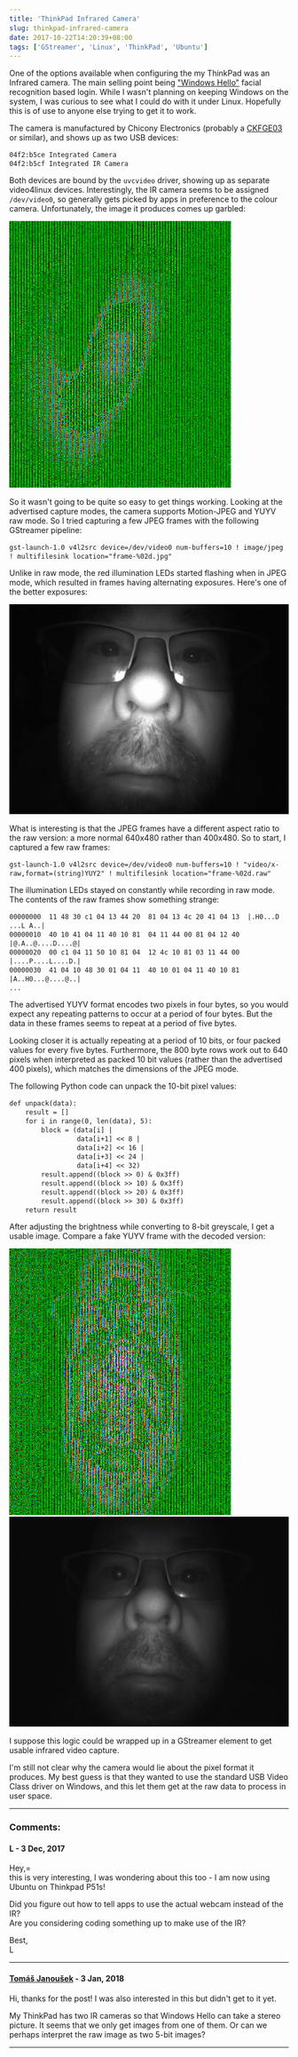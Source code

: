 ```yaml
---
title: 'ThinkPad Infrared Camera'
slug: thinkpad-infrared-camera
date: 2017-10-22T14:20:39+08:00
tags: ['GStreamer', 'Linux', 'ThinkPad', 'Ubuntu']
---
```


One of the options available when configuring the my ThinkPad was an
Infrared camera. The main selling point being [\"Windows
Hello\"](https://docs.microsoft.com/en-us/windows-hardware/design/device-experiences/windows-hello-face-authentication)
facial recognition based login. While I wasn\'t planning on keeping
Windows on the system, I was curious to see what I could do with it
under Linux. Hopefully this is of use to anyone else trying to get it to
work.

The camera is manufactured by Chicony Electronics (probably a
[CKFGE03](http://www.chicony.com.tw/products_detail.php?id=QCUlXiQjMTA5QCUlXiQj)
or similar), and shows up as two USB devices:

    04f2:b5ce Integrated Camera
    04f2:b5cf Integrated IR Camera

Both devices are bound by the `uvcvideo` driver, showing up as separate
video4linux devices. Interestingly, the IR camera seems to be assigned
`/dev/video0`, so generally gets picked by apps in preference to the
colour camera. Unfortunately, the image it produces comes up garbled:

![](2017-10-22-105539.jpg)

So it wasn\'t going to be quite so easy to get things working. Looking
at the advertised capture modes, the camera supports Motion-JPEG and
YUYV raw mode. So I tried capturing a few JPEG frames with the following
GStreamer pipeline:

    gst-launch-1.0 v4l2src device=/dev/video0 num-buffers=10 ! image/jpeg ! multifilesink location="frame-%02d.jpg"

Unlike in raw mode, the red illumination LEDs started flashing when in
JPEG mode, which resulted in frames having alternating exposures.
Here\'s one of the better exposures:

![](frame-04.jpg)

What is interesting is that the JPEG frames have a different aspect
ratio to the raw version: a more normal 640x480 rather than 400x480. So
to start, I captured a few raw frames:

    gst-launch-1.0 v4l2src device=/dev/video0 num-buffers=10 ! "video/x-raw,format=(string)YUY2" ! multifilesink location="frame-%02d.raw"

The illumination LEDs stayed on constantly while recording in raw mode.
The contents of the raw frames show something strange:

    00000000  11 48 30 c1 04 13 44 20  81 04 13 4c 20 41 04 13  |.H0...D ...L A..|
    00000010  40 10 41 04 11 40 10 81  04 11 44 00 81 04 12 40  |@.A..@....D....@|
    00000020  00 c1 04 11 50 10 81 04  12 4c 10 81 03 11 44 00  |....P....L....D.|
    00000030  41 04 10 48 30 01 04 11  40 10 01 04 11 40 10 81  |A..H0...@....@..|
    ...

The advertised YUYV format encodes two pixels in four bytes, so you
would expect any repeating patterns to occur at a period of four bytes.
But the data in these frames seems to repeat at a period of five bytes.

Looking closer it is actually repeating at a period of 10 bits, or four
packed values for every five bytes. Furthermore, the 800 byte rows work
out to 640 pixels when interpreted as packed 10 bit values (rather than
the advertised 400 pixels), which matches the dimensions of the JPEG
mode.

The following Python code can unpack the 10-bit pixel values:

    def unpack(data):
        result = []
        for i in range(0, len(data), 5):
            block = (data[i] |
                     data[i+1] << 8 |
                     data[i+2] << 16 |
                     data[i+3] << 24 |
                     data[i+4] << 32)
            result.append((block >> 0) & 0x3ff)
            result.append((block >> 10) & 0x3ff)
            result.append((block >> 20) & 0x3ff)
            result.append((block >> 30) & 0x3ff)
        return result

After adjusting the brightness while converting to 8-bit greyscale, I
get a usable image. Compare a fake YUYV frame with the decoded version:

![](test-05-yuv.jpg)
![](test-05-norm.jpg)

I suppose this logic could be wrapped up in a GStreamer element to get
usable infrared video capture.

I\'m still not clear why the camera would lie about the pixel format it
produces. My best guess is that they wanted to use the standard USB
Video Class driver on Windows, and this let them get at the raw data to
process in user space.

---
### Comments:
#### L - <time datetime="2017-12-20 18:46:50">3 Dec, 2017</time>

Hey,=\
this is very interesting, I was wondering about this too - I am now
using Ubuntu on Thinkpad P51s!

Did you figure out how to tell apps to use the actual webcam instead of
the IR?\
Are you considering coding something up to make use of the IR?

Best,\
L

---
#### [Tomáš Janoušek](http://work.lisk.in/) - <time datetime="2018-01-03 10:34:19">3 Jan, 2018</time>

Hi, thanks for the post! I was also interested in this but didn\'t get
to it yet.

My ThinkPad has two IR cameras so that Windows Hello can take a stereo
picture. It seems that we only get images from one of them. Or can we
perhaps interpret the raw image as two 5-bit images?

---
